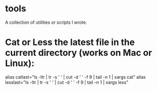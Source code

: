 # tools
A collection of utilities or scripts I wrote.

# Cat or Less the latest file in the current directory (works on Mac or Linux):
alias catlast="ls -ltr | tr -s ' ' | cut -d ' ' -f 9 | tail -n 1 | xargs cat"
alias lesslast="ls -ltr | tr -s ' ' | cut -d ' ' -f 9 | tail -n 1 | xargs less"



